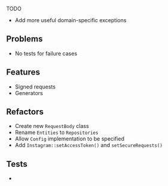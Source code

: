 TODO

- Add more useful domain-specific exceptions

## Problems
- No tests for failure cases

## Features
- Signed requests
- Generators

## Refactors
- Create new `RequestBody` class
- Rename `Entities` to `Repositories`
- Allow `Config` implementation to be specified
- Add `Instagram::setAccessToken()` and `setSecureRequests()`

## Tests
- 
